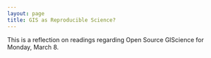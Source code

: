 ```yaml
---
layout: page
title: GIS as Reproducible Science?
---
```


This is a reflection on readings regarding Open Source GIScience for Monday, March 8.
